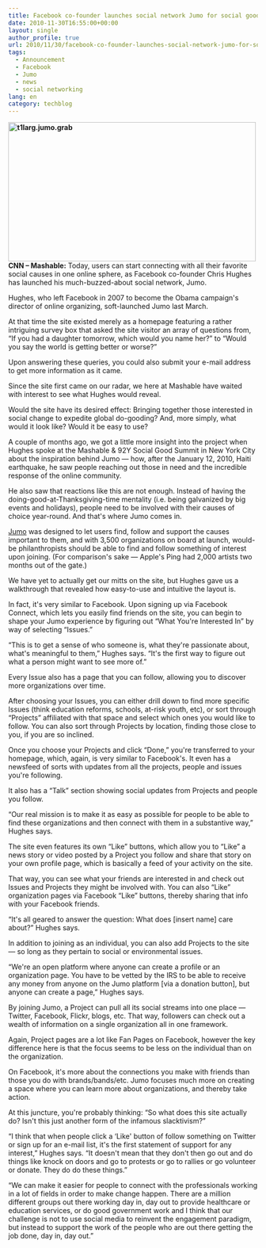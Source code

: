 ```yaml
---
title: Facebook co-founder launches social network Jumo for social good
date: 2010-11-30T16:55:00+00:00
layout: single
author_profile: true
url: 2010/11/30/facebook-co-founder-launches-social-network-jumo-for-social-good/
tags:
  - Announcement
  - Facebook
  - Jumo
  - news
  - social networking
lang: en
category: techblog
---
```

**[<img title="t1larg.jumo.grab" border="0" alt="t1larg.jumo.grab" src="http://lh6.ggpht.com/_vaUVXcmC3OI/TPUlXlH2kfI/AAAAAAAADRo/FPmO0JfBu9Q/t1larg.jumo.grab_thumb%5B2%5D.jpg?imgmax=800" width="500" height="281" />](http://lh3.ggpht.com/_vaUVXcmC3OI/TPUlVnE_avI/AAAAAAAADRk/XcDzuyoTDlo/s1600-h/t1larg.jumo.grab%5B4%5D.jpg)CNN – Mashable:** Today, users can start connecting with all their favorite social causes in one online sphere, as Facebook co-founder Chris Hughes has launched his much-buzzed-about social network, Jumo.

Hughes, who left Facebook in 2007 to become the Obama campaign's director of online organizing, soft-launched Jumo last March.

At that time the site existed merely as a homepage featuring a rather intriguing survey box that asked the site visitor an array of questions from, “If you had a daughter tomorrow, which would you name her?” to “Would you say the world is getting better or worse?”

Upon answering these queries, you could also submit your e-mail address to get more information as it came.

Since the site first came on our radar, we here at Mashable have waited with interest to see what Hughes would reveal.

Would the site have its desired effect: Bringing together those interested in social change to expedite global do-gooding? And, more simply, what would it look like? Would it be easy to use?

A couple of months ago, we got a little more insight into the project when Hughes spoke at the Mashable & 92Y Social Good Summit in New York City about the inspiration behind Jumo — how, after the January 12, 2010, Haiti earthquake, he saw people reaching out those in need and the incredible response of the online community.

He also saw that reactions like this are not enough. Instead of having the doing-good-at-Thanksgiving-time mentality (i.e. being galvanized by big events and holidays), people need to be involved with their causes of choice year-round. And that's where Jumo comes in.

[Jumo](http://www.jumo.com/) was designed to let users find, follow and support the causes important to them, and with 3,500 organizations on board at launch, would-be philanthropists should be able to find and follow something of interest upon joining. (For comparison's sake — Apple's Ping had 2,000 artists two months out of the gate.)

We have yet to actually get our mitts on the site, but Hughes gave us a walkthrough that revealed how easy-to-use and intuitive the layout is.

In fact, it's very similar to Facebook. Upon signing up via Facebook Connect, which lets you easily find friends on the site, you can begin to shape your Jumo experience by figuring out “What You're Interested In” by way of selecting “Issues.”

“This is to get a sense of who someone is, what they're passionate about, what's meaningful to them,” Hughes says. “It's the first way to figure out what a person might want to see more of.”

Every Issue also has a page that you can follow, allowing you to discover more organizations over time.

After choosing your Issues, you can either drill down to find more specific Issues (think education reforms, schools, at-risk youth, etc), or sort through “Projects” affiliated with that space and select which ones you would like to follow. You can also sort through Projects by location, finding those close to you, if you are so inclined.

Once you choose your Projects and click “Done,” you're transferred to your homepage, which, again, is very similar to Facebook's. It even has a newsfeed of sorts with updates from all the projects, people and issues you're following.

It also has a “Talk” section showing social updates from Projects and people you follow.

“Our real mission is to make it as easy as possible for people to be able to find these organizations and then connect with them in a substantive way,” Hughes says.

The site even features its own “Like” buttons, which allow you to “Like” a news story or video posted by a Project you follow and share that story on your own profile page, which is basically a feed of your activity on the site.

That way, you can see what your friends are interested in and check out Issues and Projects they might be involved with. You can also “Like” organization pages via Facebook “Like” buttons, thereby sharing that info with your Facebook friends.

“It's all geared to answer the question: What does [insert name] care about?” Hughes says.

In addition to joining as an individual, you can also add Projects to the site — so long as they pertain to social or environmental issues.

“We're an open platform where anyone can create a profile or an organization page. You have to be vetted by the IRS to be able to receive any money from anyone on the Jumo platform [via a donation button], but anyone can create a page,” Hughes says.

By joining Jumo, a Project can pull all its social streams into one place — Twitter, Facebook, Flickr, blogs, etc. That way, followers can check out a wealth of information on a single organization all in one framework.

Again, Project pages are a lot like Fan Pages on Facebook, however the key difference here is that the focus seems to be less on the individual than on the organization.

On Facebook, it's more about the connections you make with friends than those you do with brands/bands/etc. Jumo focuses much more on creating a space where you can learn more about organizations, and thereby take action.

At this juncture, you're probably thinking: “So what does this site actually do? Isn't this just another form of the infamous slacktivism?”

“I think that when people click a &#8216;Like' button of follow something on Twitter or sign up for an e-mail list, it's the first statement of support for any interest,” Hughes says. “It doesn't mean that they don't then go out and do things like knock on doors and go to protests or go to rallies or go volunteer or donate. They do do these things.”

“We can make it easier for people to connect with the professionals working in a lot of fields in order to make change happen. There are a million different groups out there working day in, day out to provide healthcare or education services, or do good government work and I think that our challenge is not to use social media to reinvent the engagement paradigm, but instead to support the work of the people who are out there getting the job done, day in, day out.”